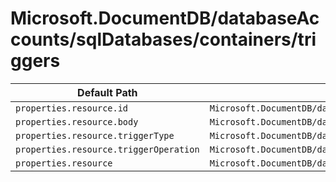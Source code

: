 # Microsoft.DocumentDB/databaseAccounts/sqlDatabases/containers/triggers

| Default Path | Alias |
|---|---|
| `properties.resource.id` | `Microsoft.DocumentDB/databaseAccounts/sqlDatabases/containers/triggers/resource.id` |
| `properties.resource.body` | `Microsoft.DocumentDB/databaseAccounts/sqlDatabases/containers/triggers/resource.body` |
| `properties.resource.triggerType` | `Microsoft.DocumentDB/databaseAccounts/sqlDatabases/containers/triggers/resource.triggerType` |
| `properties.resource.triggerOperation` | `Microsoft.DocumentDB/databaseAccounts/sqlDatabases/containers/triggers/resource.triggerOperation` |
| `properties.resource` | `Microsoft.DocumentDB/databaseAccounts/sqlDatabases/containers/triggers/resource` |

